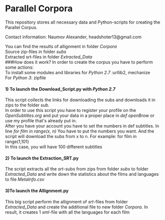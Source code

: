 # Parallel Corpora
<p>This repository stores all necessary data and Python-scripts for creating the Parallel Corpus.</p>
<p>Contact information: Naumov Alexander, headshoter13@gmail.com</p>

You can find the results of allignment in folder *Corpora*
<br>Source zip-files in folder *subs*
<br> Extracted srt-files in folder *Extracted_Data*
<br>
###How does it work?
In order to create the corpus you have to perform some actions:
<br> To install some modules and libraries for *Python 2.7* :urllib2, mechanize
<br> For *Python 3*: zipfile
<br>
#### 1) To launch the Download_Script.py with *Python 2.7*
This script collects the links for downloading the subs and downloads it in zips to the folder *sub*.
<br>In order to use this script you have to register your profile on the *OpenSubtitles.org* and put your data in a proper place in *def openBrow* or use my profile that's already put in.
<br> After you have your account you have to set the numbers in def subtitles. In line *for film in range(x, n)* You have to put the numbers you want. And the script will download the subs from x to n. For example: for film in range(1,101) <br>
In this case, you will have 100 different subtitles

#### 2) To launch the Extraction_SRT.py
The script extracts all the *srt*-subs from zips from folder *subs* to folder *Extracted_Data* and write down the statistics about the films and languages to file *MetaInfo.csv*

#### 3)To launch the Allignment.py
This big script perform the allignment of *srt*-files from folder *Extracted_Data* and create the additional file to new folder *Corpora*. In result, it creates 1 *xml*-file with all the languages for each film



